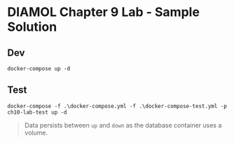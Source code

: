 # DIAMOL Chapter 9 Lab - Sample Solution

## Dev

```
docker-compose up -d
```

## Test

```
docker-compose -f .\docker-compose.yml -f .\docker-compose-test.yml -p ch10-lab-test up -d
```

> Data persists between `up` and `down` as the database container uses a volume.

